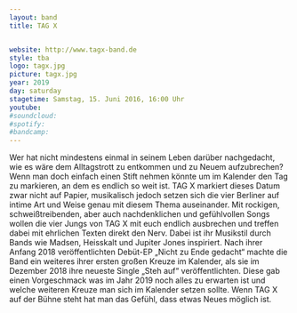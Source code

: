 ```yaml
---
layout: band
title: TAG X


website: http://www.tagx-band.de
style: tba
logo: tagx.jpg
picture: tagx.jpg
year: 2019
day: saturday
stagetime: Samstag, 15. Juni 2016, 16:00 Uhr
youtube:
#soundcloud:
#spotify:
#bandcamp:
---
```


Wer hat nicht mindestens einmal in seinem Leben darüber nachgedacht, wie es wäre dem
Alltagstrott zu entkommen und zu Neuem aufzubrechen? Wenn man doch einfach einen Stift
nehmen könnte um im Kalender den Tag zu markieren, an dem es endlich so weit ist. TAG X markiert
dieses Datum zwar nicht auf Papier, musikalisch jedoch setzen sich die vier Berliner auf intime Art
und Weise genau mit diesem Thema auseinander. Mit rockigen, schweißtreibenden, aber auch
nachdenklichen und gefühlvollen Songs wollen die vier Jungs von TAG X mit euch endlich ausbrechen
und treffen dabei mit ehrlichen Texten direkt den Nerv. Dabei ist ihr Musikstil durch Bands wie
Madsen, Heisskalt und Jupiter Jones inspiriert. Nach ihrer Anfang 2018 veröffentlichten Debüt-EP
„Nicht zu Ende gedacht“ machte die Band ein weiteres ihrer ersten großen Kreuze im Kalender, als
sie im Dezember 2018 ihre neueste Single „Steh auf“ veröffentlichten. Diese gab einen
Vorgeschmack was im Jahr 2019 noch alles zu erwarten ist und welche weiteren Kreuze man sich im
Kalender setzen sollte. Wenn TAG X auf der Bühne steht hat man das Gefühl, dass etwas Neues
möglich ist.
